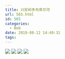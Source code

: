 ```yaml
---
title: 兴安岭多布库尔河
url: 565.html
id: 565
categories:
  - Bob
date: 2019-08-12 14:49:31
tags:
---
```


![](http://imfiona.cn/wp/wp-content/uploads/2019/08/IMG20190809181952.jpg) ![](http://imfiona.cn/wp/wp-content/uploads/2019/08/IMG20190809182029.jpg) ![](http://imfiona.cn/wp/wp-content/uploads/2019/08/IMG20190809182136.jpg) ![](http://imfiona.cn/wp/wp-content/uploads/2019/08/IMG20190809182442.jpg)